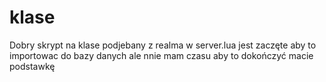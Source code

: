 # klase
Dobry skrypt na klase podjebany z realma w server.lua jest zaczęte aby to importowac do bazy danych ale nnie mam czasu aby to dokończyć macie podstawkę
